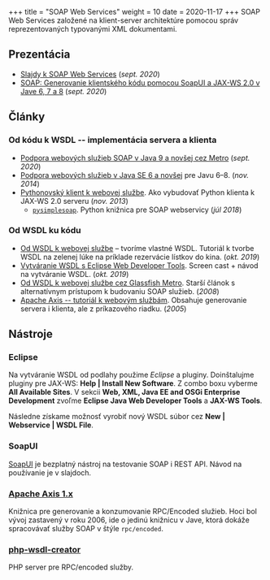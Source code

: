 +++
title = "SOAP Web Services"
weight = 10
date = 2020-11-17
+++
SOAP Web Services založené na klient-server architektúre pomocou správ reprezentovaných typovanými XML dokumentami.
<!-- more -->


Prezentácia
-----------

*	[Slajdy k SOAP Web Services](kopr-soap-web-services.pdf) (*sept. 2020*)
*	[SOAP: Generovanie klientského kódu pomocou SoapUI a JAX-WS 2.0 v Jave 6, 7 a 8](soap-web-services-soapui-client-generation.pdf) (*sept. 2020*)


Články
------

### Od kódu k WSDL -- implementácia servera a klienta

*	[Podpora webových služieb SOAP v Java 9 a novšej cez Metro](https://novotnyr.github.io/scrolls/podpora-webovych-sluzieb-v-java-9-a-novsej/) (*sept. 2020*)
*	[Podpora webových služieb v Java SE 6 a novšej](http://ics.upjs.sk/~novotnyr/blog/1973/podpora-webovych-sluzieb-v-java-se-6-a-novsej) pre Javu 6–8.  (*nov. 2014*)
*	[Pythonovský klient k webovej službe](http://ics.upjs.sk/~novotnyr/blog/1481/pysimplesoap-pythonovsky-klient-k-webovej-sluzbe-jax-ws-2-0-2013). Ako vybudovať Python klienta k JAX-WS 2.0 serveru (*nov. 2013*)
	*	[`pysimplesoap`](https://github.com/pysimplesoap/pysimplesoap). Python knižnica pre SOAP webservicy (*júl 2018*)

### Od WSDL ku kódu

*	[Od WSDL k webovej službe](https://novotnyr.github.io/scrolls/od-wsdl-k-webovej-sluzbe-tvorime-vlastne-wsdl/) – tvoríme vlastné WSDL. Tutoriál k tvorbe WSDL na zelenej lúke na príklade rezervácie lístkov do kina. (*okt. 2019*)
*	[Vytváranie WSDL s Eclipse Web Developer Tools](https://novotnyr.github.io/scrolls/vytvaranie-wsdl-s-eclipse-web-developer-tools/). Screen cast + návod na vytváranie WSDL. (*okt. 2019*)
*	[Od WSDL k webovej službe cez Glassfish Metro](https://novotnyr.github.io/scrolls/od-wsdl-k-webovej-sluzbe-glassfish-metro/). Starší článok s alternatívnym prístupom k budovaniu SOAP služieb. (*2008*)
*	[Apache Axis -- tutoriál k webovým službám](http://ics.upjs.sk/~novotnyr/home/programovanie/java/axis-tutorial/axisTutorial.html). Obsahuje generovanie servera i klienta, ale z príkazového riadku. (*2005*)

Nástroje
---------

### Eclipse

Na vytváranie WSDL od podlahy použime *Eclipse* a pluginy. Doinštalujme pluginy pre JAX-WS: **Help | Install New Software**. Z combo boxu vyberme **All Available Sites**. V sekcii **Web, XML, Java EE and OSGi Enterprise Development** zvoľme **Eclipse Java Web Developer Tools** a **JAX-WS Tools**.

Následne získame možnosť vyrobiť nový WSDL súbor cez **New | Webservice | WSDL File**.

### SoapUI
[SoapUI](http://www.soapui.org/) je bezplatný nástroj na testovanie SOAP i REST API. Návod na používanie je v slajdoch.


### [Apache Axis 1.x](http://archive.apache.org/dist/ws/axis/1_4/)

Knižnica pre generovanie a konzumovanie RPC/Encoded služieb. Hoci bol vývoj zastavený v roku 2006, ide o jedinú knižnicu v Jave, ktorá dokáže spracovávať služby SOAP v štýle `rpc/encoded`.

### [php-wsdl-creator](https://code.google.com/archive/p/php-wsdl-creator/)
PHP server pre RPC/encoded služby.
